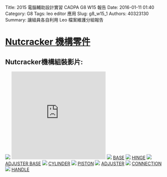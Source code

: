 Title: 2015 電腦輔助設計實習 CADPA G8 W15 報告
Date: 2016-01-11 01:40
Category: G8
Tags: leo editor 應用
Slug: g8_w15_1
Authors: 40323130
Summary: 讓組員各自利用 Leo 檔案維護分組報告
<h1><a href="https://copy.com/DXQiGkDoe9K8Cz7m">Nutcracker 機構零件</a></h1>
 
<h2>Nutcracker機構組裝影片:</h2>
<img src="https://copy.com/URyzUltlyfMWSaVh">
<iframe src="https://player.vimeo.com/video/150931846" width="300" height="281" frameborder="0" webkitallowfullscreen mozallowfullscreen allowfullscreen></iframe>

 <img src="https://copy.com/AqR3VA4BPSNdC7wl">
<a href="https://vimeo.com/150932966">BASE</a>

<img src="https://copy.com/9FaGhDpACUgDNzIL">
<a href="https://vimeo.com/150927520">HINGE</a>

<img src="https://copy.com/ilRxnb6djCjuDfWb">
<a href="https://vimeo.com/150927515">ADJUSTER BASE</a>

<img src="https://copy.com/eZCT3DHt4wBSE0eC">
<a href="https://vimeo.com/150927519">CYLINDER</a>

<img src="https://copy.com/9FaGhDpACUgDNzIL">
<a href="https://vimeo.com/150927521">PISTON</a>

<img src="https://copy.com/MLSBcp2EhXxKwtPQ">
<a href="https://vimeo.com/150933506">ADJUSTER</a>

<img src="https://copy.com/kEM6suRVDEJLGEyM">
<a href="https://vimeo.com/150927526">CONNECTION</a>

<img src="https://copy.com/JeoROuSgnKvDNIZL">
<a href="https://vimeo.com/150927524">HANDLE</a>

